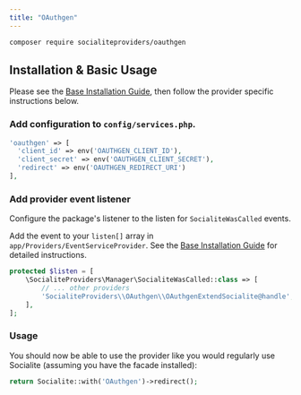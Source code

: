 ```yaml
---
title: "OAuthgen"
---
```


```bash
composer require socialiteproviders/oauthgen
```

## Installation & Basic Usage

Please see the [Base Installation Guide](https://socialiteproviders.com/usage/), then follow the provider specific instructions below.

### Add configuration to `config/services.php`.

```php
'oauthgen' => [    
  'client_id' => env('OAUTHGEN_CLIENT_ID'),  
  'client_secret' => env('OAUTHGEN_CLIENT_SECRET'),  
  'redirect' => env('OAUTHGEN_REDIRECT_URI') 
],
```

### Add provider event listener

Configure the package's listener to the listen for `SocialiteWasCalled` events. 

Add the event to your `listen[]` array  in `app/Providers/EventServiceProvider`. See the [Base Installation Guide](https://socialiteproviders.com/usage/) for detailed instructions.

```php
protected $listen = [
    \SocialiteProviders\Manager\SocialiteWasCalled::class => [
        // ... other providers
        'SocialiteProviders\\OAuthgen\\OAuthgenExtendSocialite@handle',
    ],
];
```

### Usage

You should now be able to use the provider like you would regularly use Socialite (assuming you have the facade installed):

```php
return Socialite::with('OAuthgen')->redirect();
```
